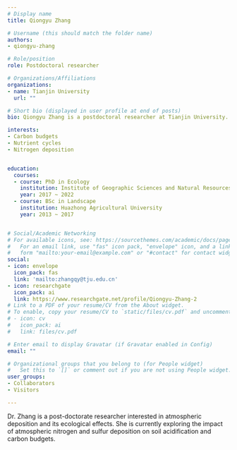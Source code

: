 ```yaml
---
# Display name
title: Qiongyu Zhang

# Username (this should match the folder name)
authors:
- qiongyu-zhang

# Role/position
role: Postdoctoral researcher

# Organizations/Affiliations
organizations:
- name: Tianjin University
  url: ""

# Short bio (displayed in user profile at end of posts)
bio: Qiongyu Zhang is a postdoctoral researcher at Tianjin University. She collaborates with the EDM lab to study the effect of atmospheric deposition on the global C cycle. 

interests:
- Carbon budgets
- Nutrient cycles
- Nitrogen deposition


education:
  courses:
  - course: PhD in Ecology
    institution: Institute of Geographic Sciences and Natural Resources Research, Chinese Academy of Sciences
    year: 2017 ~ 2022
  - course: BSc in Landscape
    institution: Huazhong Agricultural University
    year: 2013 ~ 2017


# Social/Academic Networking
# For available icons, see: https://sourcethemes.com/academic/docs/page-builder/#icons
#   For an email link, use "fas" icon pack, "envelope" icon, and a link in the
#   form "mailto:your-email@example.com" or "#contact" for contact widget.
social:
- icon: envelope
  icon_pack: fas
  link: 'mailto:zhangqy@tju.edu.cn'
- icon: researchgate
  icon_pack: ai
  link: https://www.researchgate.net/profile/Qiongyu-Zhang-2
# Link to a PDF of your resume/CV from the About widget.
# To enable, copy your resume/CV to `static/files/cv.pdf` and uncomment the lines below.
# - icon: cv
#   icon_pack: ai
#   link: files/cv.pdf

# Enter email to display Gravatar (if Gravatar enabled in Config)
email: ""

# Organizational groups that you belong to (for People widget)
#   Set this to `[]` or comment out if you are not using People widget.
user_groups:
- Collaborators
- Visitors

---
```


Dr. Zhang is a post-doctorate researcher interested in atmospheric deposition and its ecological effects. 
She is currently exploring the impact of atmospheric nitrogen and sulfur deposition on soil acidification and carbon budgets.